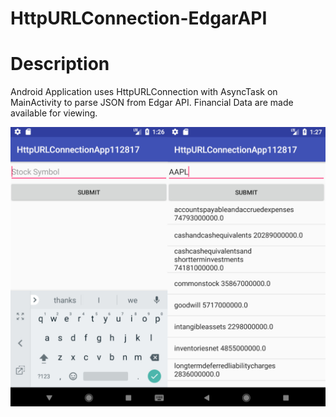 # HttpURLConnection-EdgarAPI

<h1>Description</h1>
Android Application uses HttpURLConnection with AsyncTask on MainActivity to parse JSON from Edgar API.
Financial Data are made available for viewing.
<p><p>

<div><img src="HttpURLConnection_screenshot.jpg" height="20%"></div>
